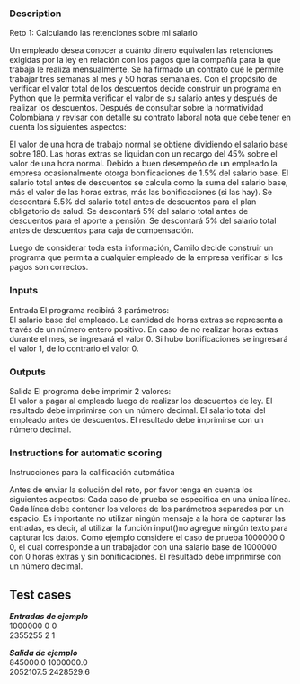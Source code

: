 ### Description
Reto 1: Calculando las retenciones sobre mi salario

Un empleado desea conocer a cuánto dinero equivalen las retenciones exigidas por la ley en relación con los pagos que la compañía para la que trabaja le realiza mensualmente. Se ha firmado un contrato que le permite trabajar tres semanas al mes y 50 horas semanales. Con el propósito de verificar el valor total de los descuentos decide construir un programa en Python que le permita verificar el valor de su salario antes y después de realizar los descuentos. Después de consultar sobre la normatividad Colombiana y revisar con detalle su contrato laboral nota que debe tener en cuenta los siguientes aspectos:

El valor de una hora de trabajo normal se obtiene dividiendo el salario base sobre 180.
Las horas extras se liquidan con un recargo del 45% sobre el valor de una hora normal.
Debido a buen desempeño de un empleado la empresa ocasionalmente otorga bonificaciones de 1.5% del salario base.
El salario total antes de descuentos se calcula como la suma del salario base, más el valor de las horas extras, más las bonificaciones (si las hay).
Se descontará 5.5% del salario total antes de descuentos para el plan obligatorio de salud.
Se descontará 5% del salario total antes de descuentos para el aporte a pensión.
Se descontará 5% del salario total antes de descuentos para caja de compensación.

Luego de considerar toda esta información, Camilo decide construir un programa que permita a cualquier empleado de la empresa verificar si los pagos son correctos.

### Inputs
Entrada	El programa recibirá 3 parámetros:<br>
El salario base del empleado.
La cantidad de horas extras se representa a través de un número entero positivo. En caso de no realizar horas extras durante el mes, se ingresará el valor 0.
Si hubo bonificaciones se ingresará el valor 1, de lo contrario el valor 0.
### Outputs
Salida	El programa debe imprimir 2 valores:<br>
El valor a pagar al empleado luego de realizar los descuentos de ley. El resultado debe imprimirse con un número decimal.
El salario total del empleado antes de descuentos. El resultado debe imprimirse con un número decimal.

### Instructions for automatic scoring
Instrucciones para la calificación automática

Antes de enviar la solución del reto, por favor tenga en cuenta los siguientes aspectos:
Cada caso de prueba se especifica en una única línea.
Cada línea debe contener los valores de los parámetros separados por un espacio.
Es importante no utilizar ningún mensaje a la hora de capturar las entradas, es decir, al utilizar la función input()no agregue ningún texto para capturar los datos.
Como ejemplo considere el caso de prueba 1000000 0 0, el cual corresponde a un trabajador con una salario base de 1000000 con 0 horas extras y sin bonificaciones.
El resultado debe imprimirse con un número decimal.

## Test cases

***Entradas de ejemplo*** <br>
1000000 0 0 <br> 2355255 2 1

***Salida de ejemplo*** <br>
845000.0 1000000.0 <br> 2052107.5 2428529.6
